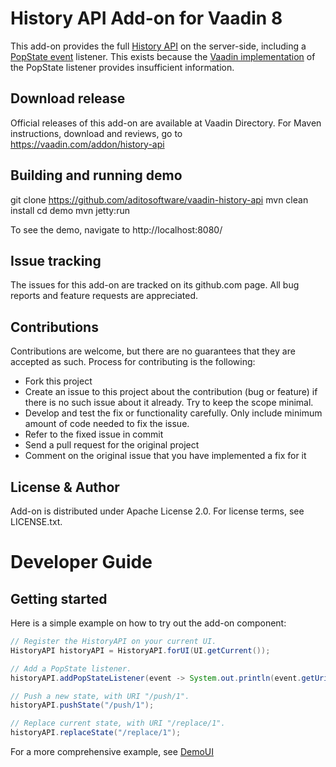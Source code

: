 # History API Add-on for Vaadin 8

This add-on provides the full [History API](https://html.spec.whatwg.org/multipage/history.html#the-history-interface) on the server-side, including  a [PopState event](https://html.spec.whatwg.org/multipage/browsing-the-web.html#the-popstateevent-interface) listener.
This exists because the [Vaadin implementation](https://github.com/vaadin/framework/blob/master/server/src/main/java/com/vaadin/server/Page.java#L365) of the PopState listener provides insufficient information.    

## Download release

Official releases of this add-on are available at Vaadin Directory. For Maven instructions, download and reviews, go to https://vaadin.com/addon/history-api

## Building and running demo

git clone https://github.com/aditosoftware/vaadin-history-api
mvn clean install
cd demo
mvn jetty:run

To see the demo, navigate to http://localhost:8080/


## Issue tracking

The issues for this add-on are tracked on its github.com page. All bug reports and feature requests are appreciated. 

## Contributions

Contributions are welcome, but there are no guarantees that they are accepted as such. Process for contributing is the following:
- Fork this project
- Create an issue to this project about the contribution (bug or feature) if there is no such issue about it already. Try to keep the scope minimal.
- Develop and test the fix or functionality carefully. Only include minimum amount of code needed to fix the issue.
- Refer to the fixed issue in commit
- Send a pull request for the original project
- Comment on the original issue that you have implemented a fix for it

## License & Author

Add-on is distributed under Apache License 2.0. For license terms, see LICENSE.txt.

# Developer Guide

## Getting started

Here is a simple example on how to try out the add-on component:

```java
// Register the HistoryAPI on your current UI.
HistoryAPI historyAPI = HistoryAPI.forUI(UI.getCurrent());

// Add a PopState listener.
historyAPI.addPopStateListener(event -> System.out.println(event.getUri().toString()));

// Push a new state, with URI "/push/1".
historyAPI.pushState("/push/1");

// Replace current state, with URI "/replace/1". 
historyAPI.replaceState("/replace/1");
```

For a more comprehensive example, see [DemoUI](src/main/java/de/aditosoftware/vaadin/addon/historyapi/demo/DemoUI.java)
